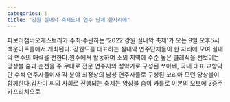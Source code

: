 ```yaml
---
categories: j
title: "강원 실내악 축제도내 연주 단체 한자리에"
---
```

파보리챔버오케스트라가 주최·주관하는 &#39;2022 강원 실내악 축제&#39;가 오는 9일 오후5시 백운아트홀에서 개최된다. 강원도를 대표하는 실내악 연주단체들이 한 자리에 모여 실내악 연주의 매력을 전한다.원주에서 활동하며 소외 지역에 수준 높은 클래식을 선보이는 앙상블 숨과 춘천을 주 무대로 전문 연주자와 성악가로 구성된 쏘아베, 국내 대표 교향악단 수석 연주자들이자 각 분야 최정상의 남성 연주자들로 구성된 코리아 모던 앙상블이 함께한다.김찬미 씨의 사회로 진행되는 축제는 앙상블 숨이 카를로 이본의 오보에 3중주 카프리치오로